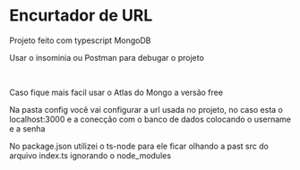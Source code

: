 # Encurtador de URL

Projeto feito com typescript MongoDB

<p>Usar o insominia ou Postman para debugar o projeto</p>
<br/>
<p>Caso fique mais facil usar o Atlas do Mongo a versão free</p>

<p>Na pasta config você vai configurar a url usada no projeto, no caso esta o localhost:3000 e a conecção com o banco de dados colocando o username e a senha</p>

<p>
No package.json utilizei o ts-node para ele ficar olhando a past src do arquivo index.ts ignorando o node_modules
</p>